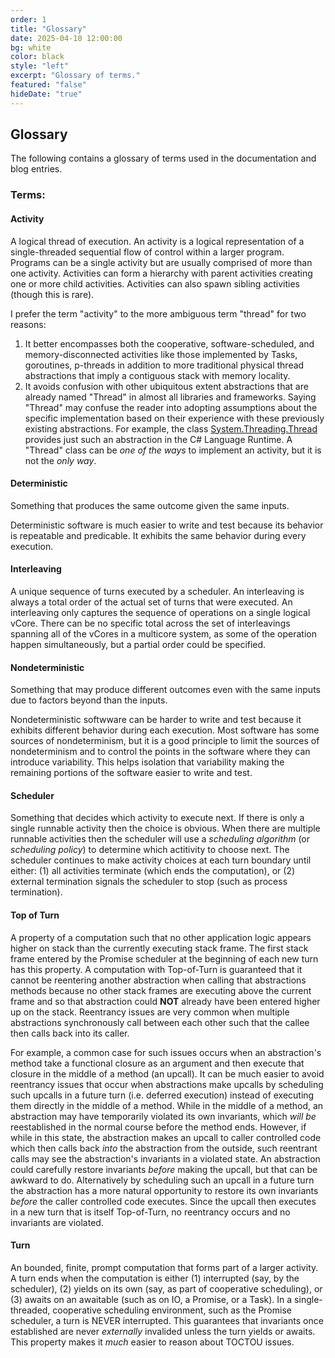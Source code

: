 ```yaml
---
order: 1
title: "Glossary"
date: 2025-04-10 12:00:00
bg: white
color: black
style: "left"
excerpt: "Glossary of terms."
featured: "false"
hideDate: "true"
---
```

## Glossary
The following contains a glossary of terms used in the documentation and blog entries.

### Terms:

#### **Activity**
A logical thread of execution.  An activity is a logical representation of a single-threaded sequential flow of control
within a larger program.  Programs can be a single activity but are usually comprised of more than one activity.
Activities can form a hierarchy with parent activities creating one or more child activities.  Activities can also spawn
sibling activities (though this is rare).

I prefer the term "activity" to the more ambiguous term "thread" for two reasons: 

1. It better encompasses both the cooperative, software-scheduled, and memory-disconnected activities like those
implemented by Tasks, goroutines, p-threads in addition to more traditional physical thread abstractions that imply a
contiguous stack with memory locality.  
2. It avoids confusion with other ubiquitous extent abstractions that are already named "Thread" in almost all libraries
and frameworks.  Saying "Thread" may confuse the reader into adopting assumptions about the specific implementation
based on their experience with these previously existing abstractions. For example, the class
[System.Threading.Thread](https://learn.microsoft.com/en-us/dotnet/api/system.threading.thread) provides just such an
abstraction in the C# Language Runtime.  A "Thread" class can be _one of the ways_ to implement an activity, but it is
not the _only way_.

#### **Deterministic**
Something that produces the same outcome given the same inputs.

Deterministic software is much easier to write and test because its behavior is repeatable and predicable.  It exhibits
the same behavior during every execution.

#### **Interleaving**
A unique sequence of turns executed by a scheduler.  An interleaving is always a total order of the actual set of turns
that were executed.  An interleaving only captures the sequence of operations on a single logical vCore.  There can be
no specific total across the set of interleavings spanning all of the vCores in a multicore system, as some of the
operation happen simultaneously, but a partial order could be specified.

#### **Nondeterministic**
Something that may produce different outcomes even with the same inputs due to factors beyond than the inputs.

Nondeterministic softwware can be harder to write and test because it exhibits different behavior during each execution.
Most software has some sources of nondeterminism, but it is a good principle to limit the sources of nondeterminism and
to control the points in the software where they can introduce variability.  This helps isolation that variability
making the remaining portions of the software easier to write and test.

#### **Scheduler**
Something that decides which activity to execute next.  If there is only a single runnable activity then the choice is
obvious.  When there are multiple runnable activities then the scheduler will use a _scheduling algorithm_ (or
_scheduling policy_) to determine which actitivity to choose next.  The scheduler continues to make activity choices at
each turn boundary until either: (1) all activities terminate (which ends the computation), or (2) external termination
signals the scheduler to stop (such as process termination).

#### **Top of Turn**
A property of a computation such that no other application logic appears higher on stack than the currently executing
stack frame.  The first stack frame entered by the Promise scheduler at the beginning of each new turn has this
property.  A computation with Top-of-Turn is guaranteed that it cannot be reentering another abstraction when calling
that abstractions methods because no other stack frames are executing above the current frame and so that abstraction
could **NOT** already have been entered higher up on the stack.  Reentrancy issues are very common when multiple
abstractions synchronously call between each other such that the callee then calls back into its caller.

For example, a common case for such issues occurs when an abstraction's method take a functional closure as an argument
and then execute that closure in the middle of a method (an upcall).  It can be much easier to avoid reentrancy issues
that occur when abstractions make upcalls by scheduling such upcalls in a future turn (i.e. deferred execution) instead
of executing them directly in the middle of a method.  While in the middle of a method, an abstraction may have
temporarily violated its own invariants, which _will be_ reestablished in the normal course before the method ends.
However, if while in this state, the abstraction makes an upcall to caller controlled code which then calls back _into_
the abstraction from the outside, such reentrant calls may see the abstraction's invariants in a violated state.  An
abstraction could carefully restore invariants _before_ making the upcall, but that can be awkward to do.  Alternatively
by scheduling such an upcall in a future turn the abstraction has a more natural opportunity to restore its own
invariants _before_ the caller controlled code executes. Since the upcall then executes in a new turn that is itself
Top-of-Turn, no reentrancy occurs and no invariants are violated.

#### **Turn**
An bounded, finite, prompt computation that forms part of a larger activity.  A turn ends when the computation is either
(1) interrupted (say, by the scheduler), (2) yields on its own (say, as part of cooperative scheduling), or (3) awaits
on an awaitable (such as on IO, a Promise, or a Task).  In a single-threaded, cooperative scheduling environment, such
as the Promise scheduler, a turn is NEVER interrupted.  This guarantees that invariants once established are never
_externally_ invalided unless the turn yields or awaits.  This property makes it _much_ easier to reason about TOCTOU
issues.
